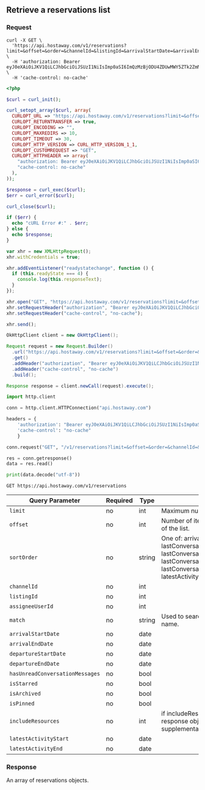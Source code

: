## Retrieve a reservations list

### Request

```shell
curl -X GET \
  'https://api.hostaway.com/v1/reservations?limit=&offset=&order=&channelId=&listingId=&arrivalStartDate=&arrivalEndDate=&departureStartDate=&departureEndDate=&hasUnreadConversationMessages=' \
  -H 'authorization: Bearer eyJ0eXAiOiJKV1QiLCJhbGciOiJSUzI1NiIsImp0aSI6ImQzMzBjODU4ZDUwMWY5ZTk2ZmNhMzY4NGFjODQ5MTMzODIxZjIyZWZhZDk2YmYxZjNjMDY0OGJjNjVlMDJkZWM0MDNiMzMwNzhhYTIyN2JmIn0.eyJhdWQiOiIxMDQ1MCIsImp0aSI6ImQzMzBjODU4ZDUwMWY5ZTk2ZmNhMzY4NGFjODQ5MTMzODIxZjIyZWZhZDk2YmYxZjNjMDY0OGJjNjVlMDJkZWM0MDNiMzMwNzhhYTIyN2JmIiwiaWF0IjoxNDk4NTc5NzQ0LCJuYmYiOjE0OTg1Nzk3NDQsImV4cCI6MTUxNDM5MDk0NCwic3ViIjoiIiwic2NvcGVzIjpbImdlbmVyYWwiXX0.TsbJaDOZ0VlEF4vBg7mqLX8DxEuu5rjtsmqix1IbsEcR7F9cdx8F3dDq2zOc6mw8FNAfXT8xp1r5qKu2AYoxv4ublZhxxW0Y6uPSFs0jv5Fh5lliNBJAeQqFOChOVEbYzdbfH_6uu4HHSL31si1RvpVccAjA1Ap9vXlSg3DcPgw' \
  -H 'cache-control: no-cache'
```

```php
<?php

$curl = curl_init();

curl_setopt_array($curl, array(
  CURLOPT_URL => "https://api.hostaway.com/v1/reservations?limit=&offset=&order=&channelId=&listingId=&arrivalStartDate=&arrivalEndDate=&departureStartDate=&departureEndDate=&hasUnreadConversationMessages=",
  CURLOPT_RETURNTRANSFER => true,
  CURLOPT_ENCODING => "",
  CURLOPT_MAXREDIRS => 10,
  CURLOPT_TIMEOUT => 30,
  CURLOPT_HTTP_VERSION => CURL_HTTP_VERSION_1_1,
  CURLOPT_CUSTOMREQUEST => "GET",
  CURLOPT_HTTPHEADER => array(
    "authorization: Bearer eyJ0eXAiOiJKV1QiLCJhbGciOiJSUzI1NiIsImp0aSI6ImQzMzBjODU4ZDUwMWY5ZTk2ZmNhMzY4NGFjODQ5MTMzODIxZjIyZWZhZDk2YmYxZjNjMDY0OGJjNjVlMDJkZWM0MDNiMzMwNzhhYTIyN2JmIn0.eyJhdWQiOiIxMDQ1MCIsImp0aSI6ImQzMzBjODU4ZDUwMWY5ZTk2ZmNhMzY4NGFjODQ5MTMzODIxZjIyZWZhZDk2YmYxZjNjMDY0OGJjNjVlMDJkZWM0MDNiMzMwNzhhYTIyN2JmIiwiaWF0IjoxNDk4NTc5NzQ0LCJuYmYiOjE0OTg1Nzk3NDQsImV4cCI6MTUxNDM5MDk0NCwic3ViIjoiIiwic2NvcGVzIjpbImdlbmVyYWwiXX0.TsbJaDOZ0VlEF4vBg7mqLX8DxEuu5rjtsmqix1IbsEcR7F9cdx8F3dDq2zOc6mw8FNAfXT8xp1r5qKu2AYoxv4ublZhxxW0Y6uPSFs0jv5Fh5lliNBJAeQqFOChOVEbYzdbfH_6uu4HHSL31si1RvpVccAjA1Ap9vXlSg3DcPgw",
    "cache-control: no-cache"
  ),
));

$response = curl_exec($curl);
$err = curl_error($curl);

curl_close($curl);

if ($err) {
  echo "cURL Error #:" . $err;
} else {
  echo $response;
}
```

```javascript
var xhr = new XMLHttpRequest();
xhr.withCredentials = true;

xhr.addEventListener("readystatechange", function () {
  if (this.readyState === 4) {
    console.log(this.responseText);
  }
});

xhr.open("GET", "https://api.hostaway.com/v1/reservations?limit=&offset=&order=&channelId=&listingId=&arrivalStartDate=&arrivalEndDate=&departureStartDate=&departureEndDate=&hasUnreadConversationMessages=");
xhr.setRequestHeader("authorization", "Bearer eyJ0eXAiOiJKV1QiLCJhbGciOiJSUzI1NiIsImp0aSI6ImQzMzBjODU4ZDUwMWY5ZTk2ZmNhMzY4NGFjODQ5MTMzODIxZjIyZWZhZDk2YmYxZjNjMDY0OGJjNjVlMDJkZWM0MDNiMzMwNzhhYTIyN2JmIn0.eyJhdWQiOiIxMDQ1MCIsImp0aSI6ImQzMzBjODU4ZDUwMWY5ZTk2ZmNhMzY4NGFjODQ5MTMzODIxZjIyZWZhZDk2YmYxZjNjMDY0OGJjNjVlMDJkZWM0MDNiMzMwNzhhYTIyN2JmIiwiaWF0IjoxNDk4NTc5NzQ0LCJuYmYiOjE0OTg1Nzk3NDQsImV4cCI6MTUxNDM5MDk0NCwic3ViIjoiIiwic2NvcGVzIjpbImdlbmVyYWwiXX0.TsbJaDOZ0VlEF4vBg7mqLX8DxEuu5rjtsmqix1IbsEcR7F9cdx8F3dDq2zOc6mw8FNAfXT8xp1r5qKu2AYoxv4ublZhxxW0Y6uPSFs0jv5Fh5lliNBJAeQqFOChOVEbYzdbfH_6uu4HHSL31si1RvpVccAjA1Ap9vXlSg3DcPgw");
xhr.setRequestHeader("cache-control", "no-cache");

xhr.send();
```

```java
OkHttpClient client = new OkHttpClient();

Request request = new Request.Builder()
  .url("https://api.hostaway.com/v1/reservations?limit=&offset=&order=&channelId=&listingId=&arrivalStartDate=&arrivalEndDate=&departureStartDate=&departureEndDate=&hasUnreadConversationMessages=")
  .get()
  .addHeader("authorization", "Bearer eyJ0eXAiOiJKV1QiLCJhbGciOiJSUzI1NiIsImp0aSI6ImQzMzBjODU4ZDUwMWY5ZTk2ZmNhMzY4NGFjODQ5MTMzODIxZjIyZWZhZDk2YmYxZjNjMDY0OGJjNjVlMDJkZWM0MDNiMzMwNzhhYTIyN2JmIn0.eyJhdWQiOiIxMDQ1MCIsImp0aSI6ImQzMzBjODU4ZDUwMWY5ZTk2ZmNhMzY4NGFjODQ5MTMzODIxZjIyZWZhZDk2YmYxZjNjMDY0OGJjNjVlMDJkZWM0MDNiMzMwNzhhYTIyN2JmIiwiaWF0IjoxNDk4NTc5NzQ0LCJuYmYiOjE0OTg1Nzk3NDQsImV4cCI6MTUxNDM5MDk0NCwic3ViIjoiIiwic2NvcGVzIjpbImdlbmVyYWwiXX0.TsbJaDOZ0VlEF4vBg7mqLX8DxEuu5rjtsmqix1IbsEcR7F9cdx8F3dDq2zOc6mw8FNAfXT8xp1r5qKu2AYoxv4ublZhxxW0Y6uPSFs0jv5Fh5lliNBJAeQqFOChOVEbYzdbfH_6uu4HHSL31si1RvpVccAjA1Ap9vXlSg3DcPgw")
  .addHeader("cache-control", "no-cache")
  .build();

Response response = client.newCall(request).execute();
```

```python
import http.client

conn = http.client.HTTPConnection("api.hostaway.com")

headers = {
    'authorization': "Bearer eyJ0eXAiOiJKV1QiLCJhbGciOiJSUzI1NiIsImp0aSI6ImQzMzBjODU4ZDUwMWY5ZTk2ZmNhMzY4NGFjODQ5MTMzODIxZjIyZWZhZDk2YmYxZjNjMDY0OGJjNjVlMDJkZWM0MDNiMzMwNzhhYTIyN2JmIn0.eyJhdWQiOiIxMDQ1MCIsImp0aSI6ImQzMzBjODU4ZDUwMWY5ZTk2ZmNhMzY4NGFjODQ5MTMzODIxZjIyZWZhZDk2YmYxZjNjMDY0OGJjNjVlMDJkZWM0MDNiMzMwNzhhYTIyN2JmIiwiaWF0IjoxNDk4NTc5NzQ0LCJuYmYiOjE0OTg1Nzk3NDQsImV4cCI6MTUxNDM5MDk0NCwic3ViIjoiIiwic2NvcGVzIjpbImdlbmVyYWwiXX0.TsbJaDOZ0VlEF4vBg7mqLX8DxEuu5rjtsmqix1IbsEcR7F9cdx8F3dDq2zOc6mw8FNAfXT8xp1r5qKu2AYoxv4ublZhxxW0Y6uPSFs0jv5Fh5lliNBJAeQqFOChOVEbYzdbfH_6uu4HHSL31si1RvpVccAjA1Ap9vXlSg3DcPgw",
    'cache-control': "no-cache"
    }

conn.request("GET", "/v1/reservations?limit=&offset=&order=&channelId=&listingId=&arrivalStartDate=&arrivalEndDate=&departureStartDate=&departureEndDate=&hasUnreadConversationMessages=", headers=headers)

res = conn.getresponse()
data = res.read()

print(data.decode("utf-8"))
```

`GET https://api.hostaway.com/v1/reservations`

Query Parameter | Required | Type | Description
--------- | -------- | ---- | -----------
`limit` | no | int | Maximum number of items in the list.
`offset` | no | int | Number of items to skip from beginning of the list.
`sortOrder` | no | string | One of: arrivalDate, arrivalDateDesc, lastConversationMessageSent, lastConversationMessageSentDesc, lastConversationMessageReceived, lastConversationMessageReceivedDesc, latestActivity, latestActivityDesc.
`channelId` | no | int | 
`listingId` | no | int |
`assigneeUserId` | no | int |
`match` | no | string | Used to search a reservation by guest name.
`arrivalStartDate` | no | date |
`arrivalEndDate` | no | date |
`departureStartDate` | no | date |
`departureEndDate` | no | date |
`hasUnreadConversationMessages` | no | bool
`isStarred` | no | bool
`isArchived` | no | bool
`isPinned` | no | bool
`includeResources` | no | int | if includeResources flag is 1 then response object is supplied with supplementary resources, default is 1.
`latestActivityStart` | no | date |
`latestActivityEnd` | no | date |

### Response

An array of reservations objects.
